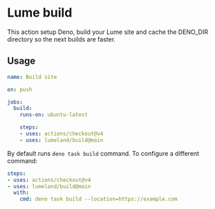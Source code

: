 # Lume build

This action setup Deno, build your Lume site and cache the DENO_DIR directory so
the next builds are faster.

## Usage

```yml
name: Build site

on: push

jobs:
  build:
    runs-on: ubuntu-latest

    steps:
    - uses: actions/checkout@v4
    - uses: lumeland/build@main
```

By default runs `deno task build` command. To configure a different command:

```yml
steps:
- uses: actions/checkout@v4
- uses: lumeland/build@main
  with:
    cmd: deno task build --location=https://example.com
```

